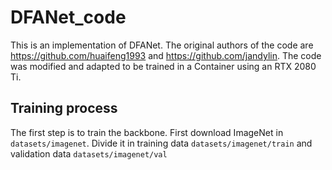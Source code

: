 # DFANet_code

This is an implementation of DFANet. The original authors of the code are https://github.com/huaifeng1993 and https://github.com/jandylin. The code was modified and adapted to be trained in a Container using an RTX 2080 Ti.

## Training process

The first step is to train the backbone. First download ImageNet in <code>datasets/imagenet</code>. Divide it in training data <code>datasets/imagenet/train</code> and validation data <code>datasets/imagenet/val</code>
